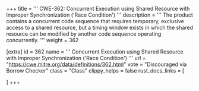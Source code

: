+++
title = '''
CWE-362: Concurrent Execution using Shared Resource with Improper Synchronization ('Race Condition')
'''
description	= '''
The product contains a concurrent code sequence that requires temporary, exclusive access to a shared resource, but a timing window exists in which the shared resource can be modified by another code sequence operating concurrently.
'''
weight = 362

[extra]
id = 362
name = '''
Concurrent Execution using Shared Resource with Improper Synchronization ('Race Condition')
'''
url = "https://cwe.mitre.org/data/definitions/362.html"
vote = "Discouraged via Borrow Checker"
class = "Class"
clippy_helps = false
rust_docs_links = [
	
]
+++
